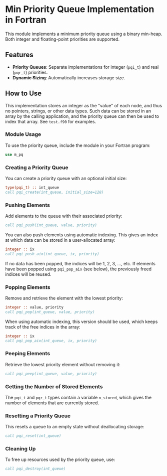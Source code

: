 # Min Priority Queue Implementation in Fortran

This module implements a minimum priority queue using a binary min-heap. Both integer and floating-point priorities are supported.

## Features

- **Priority Queues**: Separate implementations for integer (`pqi_t`) and real (`pqr_t`) priorities.
- **Dynamic Sizing**: Automatically increases storage size.

## How to Use

This implementation stores an integer as the "value" of each node, and thus no pointers, strings, or other data types. Such data can be stored in an array by the calling application, and the priority queue can then be used to index that array. See `test.f90` for examples.

### Module Usage
To use the priority queue, include the module in your Fortran program:

```fortran
use m_pq
```

### Creating a Priority Queue
You can create a priority queue with an optional initial size:

```fortran
type(pqi_t) :: int_queue
call pqi_create(int_queue, initial_size=128)
```

### Pushing Elements
Add elements to the queue with their associated priority:

```fortran
call pqi_push(int_queue, value, priority)
```

You can also push elements using automatic indexing. This gives an index at
which data can be stored in a user-allocated array:

```fortran
integer :: ix
call pqi_push_aix(int_queue, ix, priority)
```

If no data has been popped, the indices will be 1, 2, 3, ..., etc. If elements have been popped using `pqi_pop_aix` (see below), the previously freed indices will be reused.

### Popping Elements
Remove and retrieve the element with the lowest priority:

```fortran
integer :: value, priority
call pqi_pop(int_queue, value, priority)
```

When using automatic indexing, this version should be used, which keeps track
of the free indices in the array:

```fortran
integer :: ix
call pqi_pop_aix(int_queue, ix, priority)
```

### Peeping Elements
Retrieve the lowest priority element without removing it:

```fortran
call pqi_peep(int_queue, value, priority)
```

### Getting the Number of Stored Elements

The `pqi_t` and `pqr_t` types contain a variable `n_stored`, which gives the number of elements that are currently stored.

### Resetting a Priority Queue

This resets a queue to an empty state without deallocating storage:

```fortran
call pqi_reset(int_queue)
```

### Cleaning Up

To free up resources used by the priority queue, use:

```fortran
call pqi_destroy(int_queue)
```
